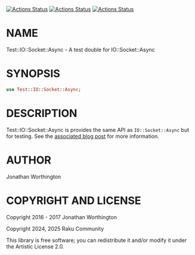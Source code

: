 [![Actions Status](https://github.com/raku-community-modules/Test-IO-Socket-Async/actions/workflows/linux.yml/badge.svg)](https://github.com/raku-community-modules/Test-IO-Socket-Async/actions) [![Actions Status](https://github.com/raku-community-modules/Test-IO-Socket-Async/actions/workflows/macos.yml/badge.svg)](https://github.com/raku-community-modules/Test-IO-Socket-Async/actions) [![Actions Status](https://github.com/raku-community-modules/Test-IO-Socket-Async/actions/workflows/windows.yml/badge.svg)](https://github.com/raku-community-modules/Test-IO-Socket-Async/actions)

NAME
====

Test::IO::Socket::Async - A test double for IO::Socket::Async

SYNOPSIS
========

```raku
use Test::IO::Socket::Async;
```

DESCRIPTION
===========

Test::IO::Socket::Async is provides the same API as `IO::Socket::Async` but for testing. See the [associated blog post](https://6guts.wordpress.com/2016/01/06/not-guts-but-6-part-3/) for more information.

AUTHOR
======

Jonathan Worthington

COPYRIGHT AND LICENSE
=====================

Copyright 2016 - 2017 Jonathan Worthington

Copyright 2024, 2025 Raku Community

This library is free software; you can redistribute it and/or modify it under the Artistic License 2.0.

